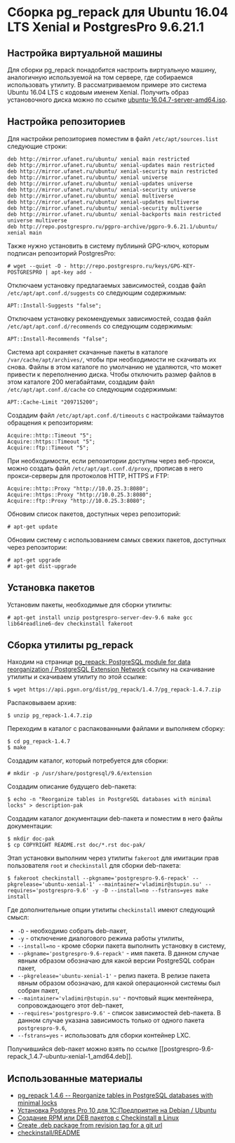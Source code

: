 Сборка pg_repack для Ubuntu 16.04 LTS Xenial и PostgresPro 9.6.21.1
===================================================================

Настройка виртуальной машины
----------------------------

Для сборки pg_repack понадобится настроить виртуальную машину, аналогичную используемой на том сервере, где собираемся использовать утилиту. В рассматриваемом примере это система Ubuntu 16.04 LTS с кодовым именем Xenial. Получить образ установочного диска можно по ссылке [ubuntu-16.04.7-server-amd64.iso](http://www.releases.ubuntu.com/16.04/ubuntu-16.04.7-server-amd64.iso).

Настройка репозиториев
----------------------

Для настройки репозиториев поместим в файл `/etc/apt/sources.list` следующие строки:

    deb http://mirror.ufanet.ru/ubuntu/ xenial main restricted
    deb http://mirror.ufanet.ru/ubuntu/ xenial-updates main restricted
    deb http://mirror.ufanet.ru/ubuntu/ xenial-security main restricted
    deb http://mirror.ufanet.ru/ubuntu/ xenial universe
    deb http://mirror.ufanet.ru/ubuntu/ xenial-updates universe
    deb http://mirror.ufanet.ru/ubuntu/ xenial-security universe
    deb http://mirror.ufanet.ru/ubuntu/ xenial multiverse
    deb http://mirror.ufanet.ru/ubuntu/ xenial-updates multiverse
    deb http://mirror.ufanet.ru/ubuntu/ xenial-security multiverse
    deb http://mirror.ufanet.ru/ubuntu/ xenial-backports main restricted universe multiverse
    deb http://repo.postgrespro.ru/pgpro-archive/pgpro-9.6.21.1/ubuntu/ xenial main

Также нужно установить в систему публиынй GPG-ключ, которым подписан репозиторий PostgresPro:

    # wget --quiet -O - http://repo.postgrespro.ru/keys/GPG-KEY-POSTGRESPRO | apt-key add -

Отключаем установку предлагаемых зависимостей, создав файл `/etc/apt/apt.conf.d/suggests` со следующим содержимым:

    APT::Install-Suggests "false";

Отключаем установку рекомендуемых зависимостей, создав файл `/etc/apt/apt.conf.d/recommends` со следующим содержимым:

    APT::Install-Recommends "false";

Система apt сохраняет скачанные пакеты в каталоге `/var/cache/apt/archives/`, чтобы при необходимости не скачивать их снова. Файлы в этом каталоге по умолчанию не удаляются, что может привести к переполнению диска. Чтобы отключить размер файлов в этом каталоге 200 мегабайтами, создадим файл `/etc/apt/apt.conf.d/cache` со следующим содержимым:

    APT::Cache-Limit "209715200";

Создадим файл `/etc/apt/apt.conf.d/timeouts` с настройками таймаутов обращения к репозиториям:

    Acquire::http::Timeout "5";
    Acquire::https::Timeout "5";
    Acquire::ftp::Timeout "5";

При необходимости, если репозитории доступны через веб-прокси, можно создать файл `/etc/apt/apt.conf.d/proxy`, прописав в него прокси-серверы для протоколов HTTP, HTTPS и FTP:

    Acquire::http::Proxy "http://10.0.25.3:8080";
    Acquire::https::Proxy "http://10.0.25.3:8080";
    Acquire::ftp::Proxy "http://10.0.25.3:8080";

Обновим список пакетов, доступных через репозиторий:

    # apt-get update

Обновим систему с использованием самых свежих пакетов, доступных через репозитории:

    # apt-get upgrade
    # apt-get dist-upgrade

Установка пакетов
-----------------

Установим пакеты, необходимые для сборки утилиты:

    # apt-get install unzip postgrespro-server-dev-9.6 make gcc lib64readline6-dev checkinstall fakeroot

Сборка утилиты pg_repack
------------------------

Находим на странице [pg_repack: PostgreSQL module for data reorganization / PostgreSQL Extension Network](https://pgxn.org/dist/pg_repack/) ссылку на скачивание утилиты и скачиваем утилиту по этой ссылке:

    $ wget https://api.pgxn.org/dist/pg_repack/1.4.7/pg_repack-1.4.7.zip

Распаковываем архив:

    $ unzip pg_repack-1.4.7.zip

Переходим в каталог с распакованными файлами и выполняем сборку:

    $ cd pg_repack-1.4.7
    $ make

Создадим каталог, который потребуется для сборки:

    # mkdir -p /usr/share/postgresql/9.6/extension

Создадим описание будущего deb-пакета:

    $ echo -n "Reorganize tables in PostgreSQL databases with minimal locks" > description-pak

Создадим каталог документации deb-пакета и поместим в него файлы документации:

    $ mkdir doc-pak
    $ cp COPYRIGHT README.rst doc/*.rst doc-pak/

Этап установки выполним через утилиты `fakeroot` для имитации прав пользователя `root` и `checkinstall` для сборки deb-пакета:

    $ fakeroot checkinstall --pkgname='postgrespro-9.6-repack' --pkgrelease='ubuntu-xenial-1' --maintainer='vladimir@stupin.su' --requires='postgrespro-9.6' -y -D --install=no --fstrans=yes make install

Где дополнительные опции утилиты `checkinstall` имеют следующий смысл:

* `-D` - необходимо собрать deb-пакет,
* `-y` - отключение диалогового режима работы утилиты,
* `--install=no` - кроме сборки пакета выполнить установку в систему,
* `--pkgname='postgrespro-9.6-repack'` - имя пакета. В данном случае явным образом обозначаю для какой версии PostgreSQL собран пакет,
* `--pkgrelease='ubuntu-xenial-1'` - релиз пакета. В релизе пакета явным образом обозначаю, для какой операционной системы был собран пакет,
* `--maintainer='vladimir@stupin.su'` - почтовый ящик ментейнера, сопровождающего этот deb-пакет,
* `--requires='postgrespro-9.6'` - список зависимостей deb-пакета. В данном случае указана зависимость только от одного пакета `postgrespro-9.6`,
* `--fstrans=yes` - использовать для сборки контейнер LXC.

Получившийся deb-пакет можно взять по ссылке [[postgrespro-9.6-repack_1.4.7-ubuntu-xenial-1_amd64.deb]].

Использованные материалы
------------------------

* [pg_repack 1.4.6 -- Reorganize tables in PostgreSQL databases with minimal locks](https://reorg.github.io/pg_repack/)
* [Установка Postgres Pro 10 для 1С:Предприятие на Debian / Ubuntu](https://interface31.ru/tech_it/2018/10/ustanovka-postgresql-10-dlya-1spredpriyatie-na-debian-ubuntu.html)
* [Создание RPM или DEB пакетов с Checkinstall в Linux](https://linux-notes.org/sozdanie-rpm-ili-deb-paketov-s-checkinstall-v-linux/)
* [Create .deb package from revision tag for a git url](https://stackoverflow.com/questions/20129788/create-deb-package-from-revision-tag-for-a-git-url)
* [checkinstall/README](https://github.com/cntrump/checkinstall/blob/master/README)
